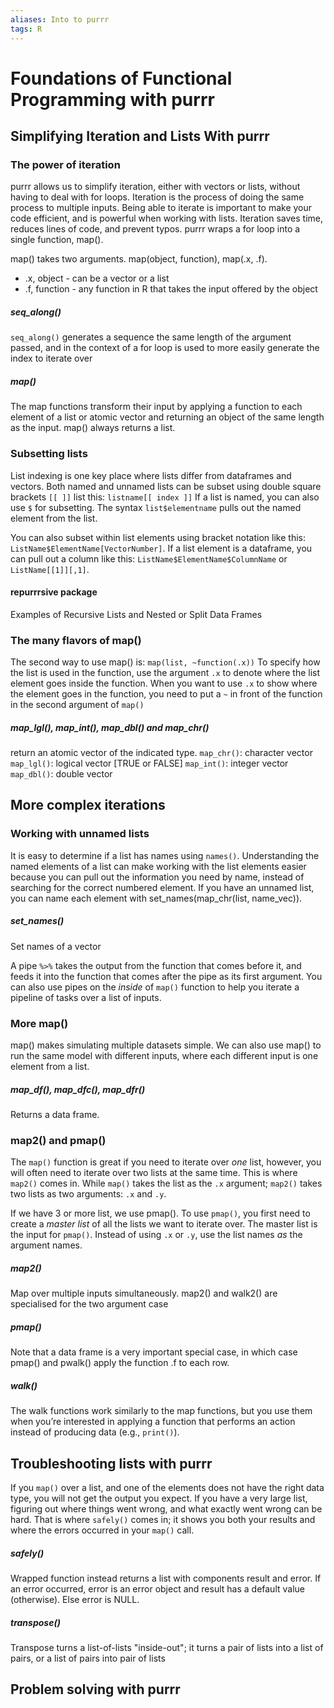 ```yaml
---
aliases: Into to purrr
tags: R
---
```


# Foundations of Functional Programming with purrr

##  Simplifying Iteration and Lists With purrr
### The power of iteration
purrr allows us to simplify iteration, either with vectors or lists, without having to deal with for loops. Iteration is the process of doing the same process to multiple inputs. Being able to iterate is important to make your code efficient, and is powerful when working with lists. Iteration saves time, reduces lines of code, and prevent typos. purrr wraps a for loop into a single function, map().

map() takes two arguments. map(object, function), map(.x, .f).
* .x, object - can be a vector or a list
* .f, function - any function in R that takes the input offered by the object

##### seq_along()
`seq_along()` generates a sequence the same length of the argument passed, and in the context of a for loop is used to more easily generate the index to iterate over

##### map()
The map functions transform their input by applying a function to each element of a list or atomic vector and returning an object of the same length as the input. map() always returns a list.

### Subsetting lists
List indexing is one key place where lists differ from dataframes and vectors. 
Both named and unnamed lists can be subset using double square brackets `[[ ]]` list this: `listname[[ index ]]`
If a list is named, you can also use `$` for subsetting. The syntax `list$elementname` pulls out the named element from the list.

You can also subset within list elements using bracket notation like this: `ListName$ElementName[VectorNumber]`. If a list element is a dataframe, you can pull out a column like this: `ListName$ElementName$ColumnName` or `ListName[[1]][,1]`.

#### repurrrsive package
Examples of Recursive Lists and Nested or Split Data Frames

### The many flavors of map()
The second way to use map() is: `map(list, ~function(.x))`
To specify how the list is used in the function, use the argument `.x` to denote where the list element goes inside the function. When you want to use `.x` to show where the element goes in the function, you need to put a `~` in front of the function in the second argument of `map()`

##### map_lgl(), map_int(), map_dbl() and map_chr() 
return an atomic vector of the indicated type.
`map_chr()`: character vector
`map_lgl()`: logical vector \[TRUE or FALSE\]
`map_int()`: integer vector
`map_dbl()`: double vector

##  More complex iterations
### Working with unnamed lists
It is easy to determine if a list has names using `names()`. Understanding the named elements of a list can make working with the list elements easier because you can pull out the information you need by name, instead of searching for the correct numbered element. If you have an unnamed list, you can name each element with set_names(map_chr(list, name_vec)).

##### set_names()
Set names of a vector

A pipe `%>%` takes the output from the function that comes before it, and feeds it into the function that comes after the pipe as its first argument. You can also use pipes on the _inside_ of `map()` function to help you iterate a pipeline of tasks over a list of inputs.

### More map()
map() makes simulating multiple datasets simple.
We can also use map() to run the same model with different inputs, where each different input is one element from a list.

##### map_df(), map_dfc(), map_dfr()
Returns a data frame.

### map2() and pmap()
The `map()` function is great if you need to iterate over _one_ list, however, you will often need to iterate over two lists at the same time. This is where `map2()` comes in. While `map()` takes the list as the `.x` argument; `map2()` takes two lists as two arguments: `.x` and `.y`.

If we have 3 or more list, we use pmap(). To use `pmap()`, you first need to create a _master list_ of all the lists we want to iterate over. The master list is the input for `pmap()`. Instead of using `.x` or `.y`, use the list names _as_ the argument names.

##### map2()
Map over multiple inputs simultaneously. map2() and walk2() are specialised for the two argument case

##### pmap()
Note that a data frame is a very important special case, in which case pmap() and pwalk() apply the function .f to each row. 

##### walk()
The walk functions work similarly to the map functions, but you use them when you’re interested in applying a function that performs an action instead of producing data (e.g., `print()`).

## Troubleshooting lists with purrr
If you `map()` over a list, and one of the elements does not have the right data type, you will not get the output you expect. If you have a very large list, figuring out where things went wrong, and what exactly went wrong can be hard. That is where `safely()` comes in; it shows you both your results and where the errors occurred in your `map()` call.

##### safely()
Wrapped function instead returns a list with components result and error. If an error occurred, error is an error object and result has a default value (otherwise). Else error is NULL.

##### transpose()
Transpose turns a list-of-lists "inside-out"; it turns a pair of lists into a list of pairs, or a list of pairs into pair of lists

## Problem solving with purrr